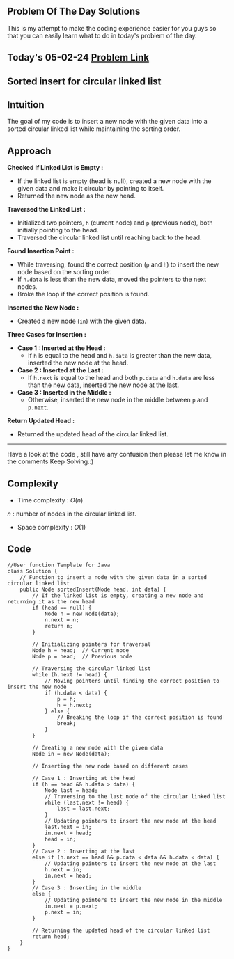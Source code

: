 ## Problem Of The Day Solutions

This is my attempt to make the coding experience easier for you guys so that you can easily learn what to do in today's problem of the day.

## Today's 05-02-24 [Problem Link](https://www.geeksforgeeks.org/problems/sorted-insert-for-circular-linked-list/1)
## Sorted insert for circular linked list

## Intuition

The goal of my code is to insert a new node with the given data into a sorted circular linked list while maintaining the sorting order.

## Approach

**Checked if Linked List is Empty :**
   - If the linked list is empty (head is null), created a new node with the given data and make it circular by pointing to itself.
   - Returned the new node as the new head.

**Traversed the Linked List :**
   - Initialized two pointers, `h` (current node) and `p` (previous node), both initially pointing to the head.
   - Traversed the circular linked list until reaching back to the head.

**Found Insertion Point :**
   - While traversing, found the correct position (`p` and `h`) to insert the new node based on the sorting order.
   - If `h.data` is less than the new data, moved the pointers to the next nodes.
   - Broke the loop if the correct position is found.

**Inserted the New Node :**
   - Created a new node (`in`) with the given data.

**Three Cases for Insertion :**
   - **Case 1 : Inserted at the Head :**
      - If `h` is equal to the head and `h.data` is greater than the new data, inserted the new node at the head.
   - **Case 2 : Inserted at the Last :**
      - If `h.next` is equal to the head and both `p.data` and `h.data` are less than the new data, inserted the new node at the last.
   - **Case 3 : Inserted in the Middle :**
      - Otherwise, inserted the new node in the middle between `p` and `p.next`.

**Return Updated Head :**
   - Returned the updated head of the circular linked list.

---
Have a look at the code , still have any confusion then please let me know in the comments
Keep Solving.:)

## Complexity
- Time complexity : $O(n)$
<!-- Add your time complexity here, e.g. $$O())$$ -->

$n$ : number of nodes in the circular linked list.

- Space complexity : $O(1)$ 
<!-- Add your space complexity here, e.g. $$O(n)$$ -->

## Code 

```
//User function Template for Java
class Solution {
    // Function to insert a node with the given data in a sorted circular linked list
    public Node sortedInsert(Node head, int data) {
        // If the linked list is empty, creating a new node and returning it as the new head
        if (head == null) {
            Node n = new Node(data);
            n.next = n;
            return n;
        }
        
        // Initializing pointers for traversal
        Node h = head;  // Current node
        Node p = head;  // Previous node
        
        // Traversing the circular linked list
        while (h.next != head) {
            // Moving pointers until finding the correct position to insert the new node
            if (h.data < data) {
                p = h;
                h = h.next;
            } else {
                // Breaking the loop if the correct position is found
                break;
            }
        }
        
        // Creating a new node with the given data
        Node in = new Node(data);
        
        // Inserting the new node based on different cases
        
        // Case 1 : Inserting at the head
        if (h == head && h.data > data) {
            Node last = head;
            // Traversing to the last node of the circular linked list
            while (last.next != head) {
                last = last.next;
            }
            // Updating pointers to insert the new node at the head
            last.next = in;
            in.next = head;
            head = in;
        }
        // Case 2 : Inserting at the last
        else if (h.next == head && p.data < data && h.data < data) {
            // Updating pointers to insert the new node at the last
            h.next = in;
            in.next = head;
        }
        // Case 3 : Inserting in the middle
        else {
            // Updating pointers to insert the new node in the middle
            in.next = p.next;
            p.next = in;
        }
        
        // Returning the updated head of the circular linked list
        return head;
    }
}
```


